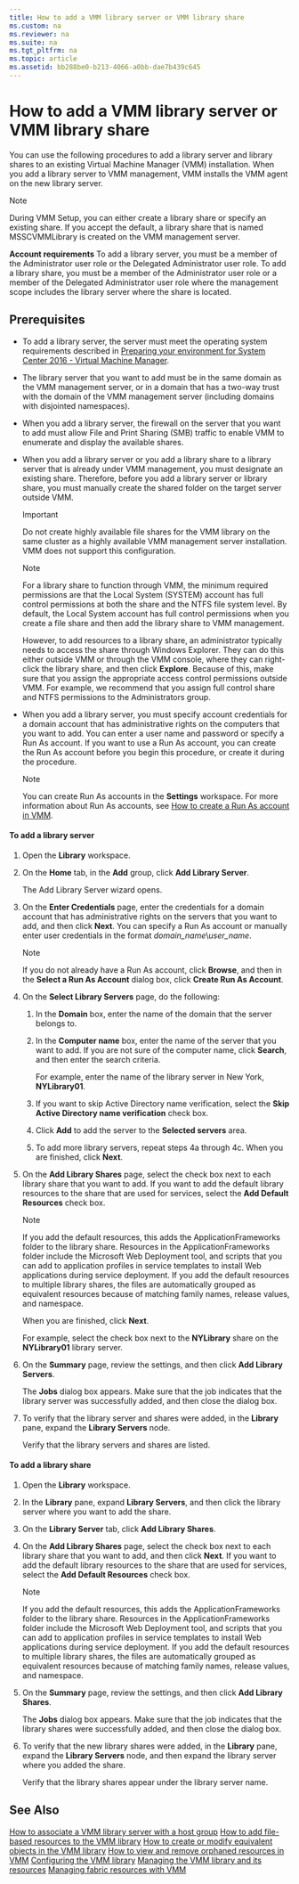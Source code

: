```yaml
---
title: How to add a VMM library server or VMM library share
ms.custom: na
ms.reviewer: na
ms.suite: na
ms.tgt_pltfrm: na
ms.topic: article
ms.assetid: bb288be0-b213-4066-a0bb-dae7b439c645
---
```

# How to add a VMM library server or VMM library share
You can use the following procedures to add a library server and library shares to an existing Virtual Machine Manager (VMM) installation. When you add a library server to VMM management, VMM installs the VMM agent on the new library server.

> [!NOTE]
> During VMM Setup, you can either create a library share or specify an existing share. If you accept the default, a library share that is named MSSCVMMLibrary is created on the VMM management server.

**Account requirements** To add a library server, you must be a member of the Administrator user role or the Delegated Administrator user role. To add a library share, you must be a member of the Administrator user role or a member of the Delegated Administrator user role where the management scope includes the library server where the share is located.

## Prerequisites

-   To add a library server, the server must meet the operating system requirements described in [Preparing your environment for System Center 2016 - Virtual Machine Manager](../Deploy/Preparing-your-environment-for-System-Center-2016---Virtual-Machine-Manager.md).

-   The library server that you want to add must be in the same domain as the VMM management server, or in a domain that has a two-way trust with the domain of the VMM management server (including domains with disjointed namespaces).

-   When you add a library server, the firewall on the server that you want to add must allow File and Print Sharing (SMB) traffic to enable VMM to enumerate and display the available shares.

-   When you add a library server or you add a library share to a library server that is already under VMM management, you must designate an existing share. Therefore, before you add a library server or library share, you must manually create the shared folder on the target server outside VMM.

    > [!IMPORTANT]
    > Do not create highly available file shares for the VMM library on the same cluster as a highly available VMM management server installation. VMM does not support this configuration.

    > [!NOTE]
    > For a library share to function through VMM, the minimum required permissions are that the Local System (SYSTEM) account has full control permissions at both the share and the NTFS file system level. By default, the Local System account has full control permissions when you create a file share and then add the library share to VMM management.
    > 
    > However, to add resources to a library share, an administrator typically needs to access the share through Windows Explorer. They can do this either outside VMM or through the VMM console, where they can right-click the library share, and then click **Explore**. Because of this, make sure that you assign the appropriate access control permissions outside VMM. For example, we recommend that you assign full control share and NTFS permissions to the Administrators group.

-   When you add a library server, you must specify account credentials for a domain account that has administrative rights on the computers that you want to add. You can enter a user name and password or specify a Run As account. If you want to use a Run As account, you can create the Run As account before you begin this procedure, or create it during the procedure.

    > [!NOTE]
    > You can create Run As accounts in the **Settings** workspace. For more information about Run As accounts, see [How to create a Run As account in VMM](How-to-create-a-Run-As-account-in-VMM.md).

#### To add a library server

1.  Open the **Library** workspace.

2.  On the **Home** tab, in the **Add** group, click **Add Library Server**.

    The Add Library Server wizard opens.

3.  On the **Enter Credentials** page, enter the credentials for a domain account that has administrative rights on the servers that you want to add, and then click **Next**. You can specify a Run As account or manually enter user credentials in the format *domain_name*\\*user_name*.

    > [!NOTE]
    > If you do not already have a Run As account, click **Browse**, and then in the **Select a Run As Account** dialog box, click **Create Run As Account**.

4.  On the **Select Library Servers** page, do the following:

    1.  In the **Domain** box, enter the name of the domain that the server belongs to.

    2.  In the **Computer name** box, enter the name of the server that you want to add. If you are not sure of the computer name, click **Search**, and then enter the search criteria.

        For example, enter the name of the library server in New York, **NYLibrary01**.

    3.  If you want to skip Active Directory name verification, select the **Skip Active Directory name verification** check box.

    4.  Click **Add** to add the server to the **Selected servers** area.

    5.  To add more library servers, repeat steps 4a through 4c. When you are finished, click **Next**.

5.  On the **Add Library Shares** page, select the check box next to each library share that you want to add. If you want to add the default library resources to the share that are used for services, select the **Add Default Resources** check box.

    > [!NOTE]
    > If you add the default resources, this adds the ApplicationFrameworks folder to the library share. Resources in the ApplicationFrameworks folder include the Microsoft Web Deployment tool, and scripts that you can add to application profiles in service templates to install Web applications during service deployment. If you add the default resources to multiple library shares, the files are automatically grouped as equivalent resources because of matching family names, release values, and namespace.

    When you are finished, click **Next**.

    For example, select the check box next to the **NYLibrary** share on the **NYLibrary01** library server.

6.  On the **Summary** page, review the settings, and then click **Add Library Servers**.

    The **Jobs** dialog box appears. Make sure that the job indicates that the library server was successfully added, and then close the dialog box.

7.  To verify that the library server and shares were added, in the **Library** pane, expand the **Library Servers** node.

    Verify that the library servers and shares are listed.

#### To add a library share

1.  Open the **Library** workspace.

2.  In the **Library** pane, expand **Library Servers**, and then click the library server where you want to add the share.

3.  On the **Library Server** tab, click **Add Library Shares**.

4.  On the **Add Library Shares** page, select the check box next to each library share that you want to add, and then click **Next**. If you want to add the default library resources to the share that are used for services, select the **Add Default Resources** check box.

    > [!NOTE]
    > If you add the default resources, this adds the ApplicationFrameworks folder to the library share. Resources in the ApplicationFrameworks folder include the Microsoft Web Deployment tool, and scripts that you can add to application profiles in service templates to install Web applications during service deployment. If you add the default resources to multiple library shares, the files are automatically grouped as equivalent resources because of matching family names, release values, and namespace.

5.  On the **Summary** page, review the settings, and then click **Add Library Shares**.

    The **Jobs** dialog box appears. Make sure that the job indicates that the library shares were successfully added, and then close the dialog box.

6.  To verify that the new library shares were added, in the **Library** pane, expand the **Library Servers** node, and then expand the library server where you added the share.

    Verify that the library shares appear under the library server name.

## See Also
[How to associate a VMM library server with a host group](How-to-associate-a-VMM-library-server-with-a-host-group.md)
[How to add file-based resources to the VMM library](How-to-add-file-based-resources-to-the-VMM-library.md)
[How to create or modify equivalent objects in the VMM library](How-to-create-or-modify-equivalent-objects-in-the-VMM-library.md)
[How to view and remove orphaned resources in VMM](How-to-view-and-remove-orphaned-resources-in-VMM.md)
[Configuring the VMM library](Configuring-the-VMM-library.md)
[Managing the VMM library and its resources](Managing-the-VMM-library-and-its-resources.md)
[Managing fabric resources with VMM](Managing-fabric-resources-with-VMM.md)


